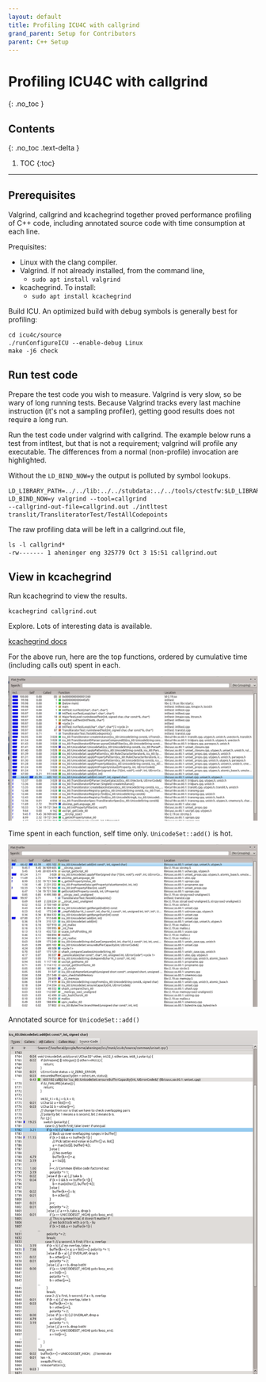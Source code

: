 ```yaml
---
layout: default
title: Profiling ICU4C with callgrind
grand_parent: Setup for Contributors
parent: C++ Setup
---
```


# Profiling ICU4C with callgrind
{: .no_toc }

## Contents
{: .no_toc .text-delta }

1. TOC
{:toc}

---

## Prerequisites

Valgrind, callgrind and kcachegrind together proved performance profiling of C++
code, including annotated source code with time consumption at each line.

Prequisites:

* Linux with the clang compiler.
* Valgrind. If not already installed, from the command line,
  * `sudo apt install valgrind`
* kcachegrind. To install:
  * `sudo apt install kcachegrind`

Build ICU. An optimized build with debug symbols is generally best for
profiling:

```
cd icu4c/source
./runConfigureICU --enable-debug Linux
make -j6 check
```

## Run test code

Prepare the test code you wish to measure. Valgrind is very slow, so be wary of
long running tests. Because Valgrind tracks every last machine instruction (it's
not a sampling profiler), getting good results does not require a long run.

Run the test code under valgrind with callgrind. The example below runs a test
from intltest, but that is not a requirement; valgrind will profile any
executable. The differences from a normal (non-profile) invocation are
highlighted.

Without the `LD_BIND_NOW=y` the output is polluted by symbol lookups.

```
LD_LIBRARY_PATH=../../lib:../../stubdata:../../tools/ctestfw:$LD_LIBRARY_PATH
LD_BIND_NOW=y valgrind --tool=callgrind
--callgrind-out-file=callgrind.out ./intltest
translit/TransliteratorTest/TestAllCodepoints
```

The raw profiling data will be left in a callgrind.out file,

```
ls -l callgrind*
-rw------- 1 aheninger eng 325779 Oct 3 15:51 callgrind.out
```

## View in kcachegrind

Run kcachegrind to view the results.

```
kcachegrind callgrind.out
```

Explore. Lots of interesting data is available. 

[kcachegrind docs](https://kcachegrind.github.io/html/Documentation.html)

For the above run, here are the top functions, ordered by cumulative time
(including calls out) spent in each.

![image](kcache-cumulative.png)

Time spent in each function, self time only. `UnicodeSet::add()` is hot.

![image](kcache-flat.png)

Annotated source for `UnicodeSet::add()`

![image](kcache-source.png)
